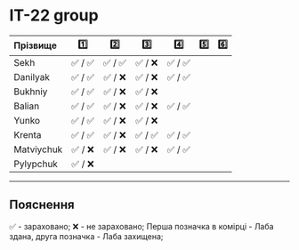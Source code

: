 # IТ-22 group

| Прізвище  | :one:| :two:| :three:| :four:| :five:| :six:| 
| :-------  |:----:| :---:| :-----:| :----:| :----:| :---:|
| Sekh      |:white_check_mark: / :white_check_mark:|:white_check_mark: / :white_check_mark:|:white_check_mark: / :x:|:white_check_mark: / :white_check_mark:|
| Danilyak  |:white_check_mark: / :white_check_mark:|:white_check_mark: / :x:|:white_check_mark: / :x:|:white_check_mark: / :white_check_mark:|
| Bukhniy   |:white_check_mark: / :white_check_mark:|:white_check_mark: / :x:|:white_check_mark: / :x:|
| Balian    |:white_check_mark: / :white_check_mark:|:white_check_mark: / :x:|:white_check_mark: / :x:|:white_check_mark: / :white_check_mark:|
| Yunko     |:white_check_mark: / :white_check_mark:|:white_check_mark: / :x:|:white_check_mark: / :x:|
| Krenta    |:white_check_mark: / :white_check_mark:|:white_check_mark: / :x:|:white_check_mark: / :white_check_mark:|:white_check_mark: / :white_check_mark:|
| Matviychuk|:white_check_mark: / :x:|:white_check_mark: / :x:|:white_check_mark: / :x:|:white_check_mark: / :white_check_mark:|
| Pylypchuk |:white_check_mark: / :x:|


---
## Пояснення
:white_check_mark: - зараховано;
:x: - не зараховано;
Перша позначка в комірці - Лаба здана, друга позначка - Лаба захищена;

